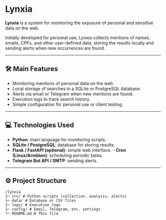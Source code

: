 # Lynxia

**Lynxia** is a system for monitoring the exposure of personal and sensitive data on the web.

Initially developed for personal use, Lynxia collects mentions of names, emails, CPFs, and other user-defined data, storing the results locally and sending alerts when new occurrences are found.

---

## 🛠 Main Features

- Monitoring mentions of personal data on the web.
- Local storage of searches in a SQLite or PostgreSQL database.
- Alerts via email or Telegram when new mentions are found.
- Execution logs to track search history.
- Simple configuration for personal use or client testing.

---

## 💻 Technologies Used

- **Python**: main language for monitoring scripts.
- **SQLite / PostgreSQL**: database for storing results.
- **Flask / FastAPI (optional)**: simple web interface. - **Cron (Linux/Armbian)**: scheduling periodic tasks.
- **Telegram Bot API / SMTP**: sending alerts.

---

## ⚙️ Project Structure

```text
/lynxia
├─ src/ # Python scripts (collection, analysis, alerts)
├─ data/ # Database or CSV files
├─ logs/ # Execution logs
├─ config/ # Email, Telegram, etc. settings
└─ README.md # This file
